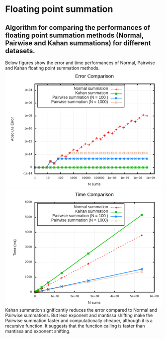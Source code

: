 # Floating point summation

## Algorithm for comparing the performances of floating point summation methods (Normal, Pairwise and Kahan summations) for different datasets.

Below figures show the error and time performances of Normal, Pairwise and Kahan floating point summation methods.
![alt tag](https://raw.githubusercontent.com/NaveenKaliannan/FloatingPointSummation/master/output/graph/Error.png)
![alt tag](https://raw.githubusercontent.com/NaveenKaliannan/FloatingPointSummation/master/output/graph/Time.png)
Kahan summation significantly reduces the error compared to Normal and Pairwise summations. But less exponent and mantissa shifting make the Pairwise summation faster and computationally cheaper, although it is a recursive function. It suggests that the function calling is faster than mantissa and exponent shifting.

